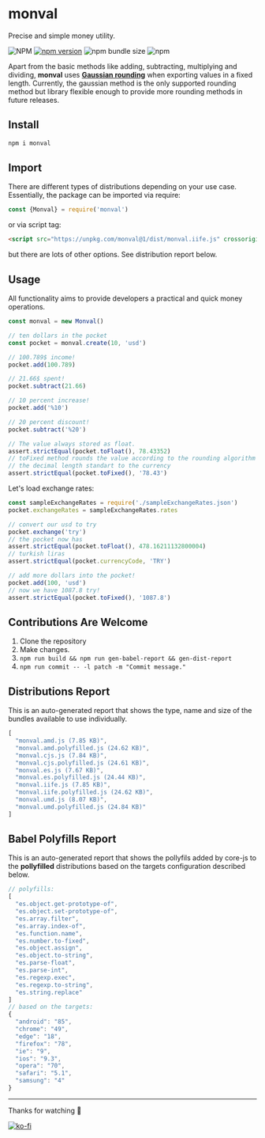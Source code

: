# monval
Precise and simple money utility.

![NPM](https://img.shields.io/npm/l/monval)
[![npm version](https://badge.fury.io/js/monval.svg)](https://badge.fury.io/js/monval)
![npm bundle size](https://img.shields.io/bundlephobia/min/monval)
![npm](https://img.shields.io/npm/dy/monval)

Apart from the basic methods like adding, subtracting, multiplying and dividing, **monval** uses **[Gaussian rounding](https://en.wikipedia.org/wiki/Rounding#Round_half_to_even)** when exporting values in a fixed length. Currently, the gaussian method is the only supported rounding method but library flexible enough to provide more rounding methods in future releases.

## Install
```sh
npm i monval
```

## Import
There are different types of distributions depending on your use case. Essentially, the package can be imported via require:
```js
const {Monval} = require('monval')
```
or via script tag:
```html
<script src="https://unpkg.com/monval@1/dist/monval.iife.js" crossorigin type="text/javascript"></script>
```
but there are lots of other options. See distribution report below.

## Usage
All functionality aims to provide developers a practical and quick money operations.
```js
const monval = new Monval()

// ten dollars in the pocket
const pocket = monval.create(10, 'usd')

// 100.789$ income!
pocket.add(100.789)

// 21.66$ spent!
pocket.subtract(21.66)

// 10 percent increase!
pocket.add('%10')

// 20 percent discount!
pocket.subtract('%20')

// The value always stored as float.
assert.strictEqual(pocket.toFloat(), 78.43352)
// toFixed method rounds the value according to the rounding algorithm and
// the decimal length standart to the currency
assert.strictEqual(pocket.toFixed(), '78.43')
```
Let's load exchange rates:
```js
const sampleExchangeRates = require('./sampleExchangeRates.json')
pocket.exchangeRates = sampleExchangeRates.rates

// convert our usd to try
pocket.exchange('try')
// the pocket now has
assert.strictEqual(pocket.toFloat(), 478.16211132800004)
// turkish liras
assert.strictEqual(pocket.currencyCode, 'TRY')

// add more dollars into the pocket!
pocket.add(100, 'usd')
// now we have 1087.8 try!
assert.strictEqual(pocket.toFixed(), '1087.8')
```

## Contributions Are Welcome
1. Clone the repository
2. Make changes.
3. `npm run build && npm run gen-babel-report && gen-dist-report`
4. `npm run commit -- -l patch -m "Commit message."`

## Distributions Report
This is an auto-generated report that shows the type, name and size of the bundles available to use individually.

[comment]: # (DISTRIBUTIONS_REPORT_START)
```js
[
  "monval.amd.js (7.85 KB)",
  "monval.amd.polyfilled.js (24.62 KB)",
  "monval.cjs.js (7.84 KB)",
  "monval.cjs.polyfilled.js (24.61 KB)",
  "monval.es.js (7.67 KB)",
  "monval.es.polyfilled.js (24.44 KB)",
  "monval.iife.js (7.85 KB)",
  "monval.iife.polyfilled.js (24.62 KB)",
  "monval.umd.js (8.07 KB)",
  "monval.umd.polyfilled.js (24.84 KB)"
]
```
[comment]: # (DISTRIBUTIONS_REPORT_END)

## Babel Polyfills Report
This is an auto-generated report that shows the pollyfils added by core-js to the **pollyfilled** distributions based on the targets configuration described below.

[comment]: # (BABEL_POLYFILLS_REPORT_START)
```js
// polyfills:
[
  "es.object.get-prototype-of",
  "es.object.set-prototype-of",
  "es.array.filter",
  "es.array.index-of",
  "es.function.name",
  "es.number.to-fixed",
  "es.object.assign",
  "es.object.to-string",
  "es.parse-float",
  "es.parse-int",
  "es.regexp.exec",
  "es.regexp.to-string",
  "es.string.replace"
]
// based on the targets:
{
  "android": "85",
  "chrome": "49",
  "edge": "18",
  "firefox": "78",
  "ie": "9",
  "ios": "9.3",
  "opera": "70",
  "safari": "5.1",
  "samsung": "4"
}
```
[comment]: # (BABEL_POLYFILLS_REPORT_END)

---

Thanks for watching 🐬

[![ko-fi](https://www.ko-fi.com/img/githubbutton_sm.svg)](https://ko-fi.com/F1F1RFO7)
